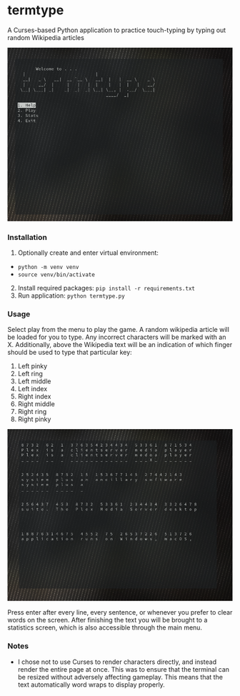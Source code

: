 # termtype

A Curses-based Python application to practice touch-typing by typing out random Wikipedia articles

![Screenshot](images/tt.png)

### Installation

1. Optionally create and enter virtual environment:
- `python -m venv venv`
- `source venv/bin/activate`
2. Install required packages: `pip install -r requirements.txt`
3. Run application: `python termtype.py`

### Usage
Select play from the menu to play the game. A random wikipedia article will be loaded for you to type. Any incorrect characters will be marked with an X. Additionally, above the Wikipedia text will be an indication of which finger should be used to type that particular key:
1. Left pinky
2. Left ring
3. Left middle
4. Left index
5. Right index
6. Right middle
7. Right ring
8. Right pinky

![Screenshot](images/play.png)

Press enter after every line, every sentence, or whenever you prefer to clear words on the screen. After finishing the text you will be brought to a statistics screen, which is also accessible through the main menu.

### Notes
- I chose not to use Curses to render characters directly, and instead render the entire page at once. This was to ensure that the terminal can be resized without adversely affecting gameplay. This means that the text automatically word wraps to display properly.

